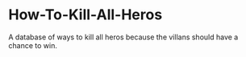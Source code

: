 # How-To-Kill-All-Heros
A database of ways to kill all heros because the villans should have a chance to win.
